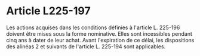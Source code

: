 # Article L225-197

Les actions acquises dans les conditions définies à l'article L. 225-196 doivent être mises sous la forme nominative. Elles sont incessibles pendant cinq ans à dater de leur achat. Avant l'expiration de ce délai, les dispositions des alinéas 2 et suivants de l'article L. 225-194 sont applicables.